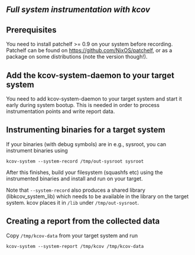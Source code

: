 ## *Full system instrumentation with kcov*
Prerequisites
-------------
You need to install patchelf >= 0.9 on your system before recording. Patchelf can be found
on https://github.com/NixOS/patchelf, or as a package on some distributions (note the version
though!).


Add the kcov-system-daemon to your target system
------------------------------------------------
You need to add kcov-system-daemon to your target system and start it early during system
bootup. This is needed in order to process instrumentation points and write report data.

Instrumenting binaries for a target system
------------------------------------------
If your binaries (with debug symbols) are in e.g., sysroot, you can instrument binaries using

```
kcov-system --system-record /tmp/out-sysroot sysroot
```

After this finishes, build your filesystem (squashfs etc) using the instrumented binaries
and install and run on your target.

Note that ```--system-record``` also produces a shared library (libkcov_system_lib) which
needs to be available in the library on the target system. kcov places it in ```/lib``` under
```/tmp/out-sysroot```.

Creating a report from the collected data
-----------------------------------------
Copy `/tmp/kcov-data` from your target system and run

```
kcov-system --system-report /tmp/kcov /tmp/kcov-data
```

